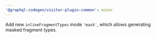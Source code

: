 ```yaml
---
'@graphql-codegen/visitor-plugin-common': minor
---
```


Add new `inlineFragmentTypes` mode `'mask'`, which allows generating masked fragment types.


